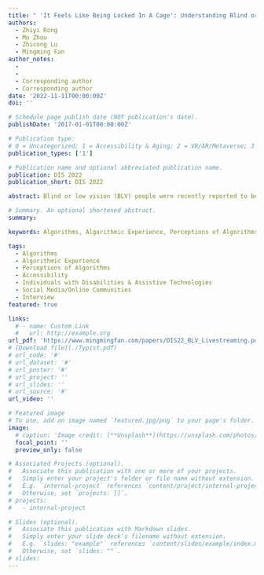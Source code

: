 ```yaml
---
title: " 'It Feels Like Being Locked In A Cage': Understanding Blind or Low Vision Streamers' Perceptions of Content Curation Algorithms"
authors:
  - Zhiyi Rong
  - Mo Zhou
  - Zhicong Lu
  - Mingming Fan
author_notes:
  - 
  - 
  - Corresponding author
  - Corresponding author
date: '2022-11-11T00:00:00Z'
doi: ''

# Schedule page publish date (NOT publication's date).
publishDate: '2017-01-01T00:00:00Z'

# Publication type: 
# 0 = Uncategorized; 1 = Accessibility & Aging; 2 = VR/AR/Metaverse; 3 = Human-AI Collaboration; 4 = UX Methodology; 5 = Social Computing; 6 = Sensing;  7 = Thesis; 8 = Patent
publication_types: ['1']

# Publication name and optional abbreviated publication name.
publication: DIS 2022
publication_short: DIS 2022

abstract: Blind or low vision (BLV) people were recently reported to be live streamers on the online platforms that employed content curation algorithms. Recent research uncovered perceived algorithmic biases suppressing the content created by marginalized populations (e.g., people of color, the LGBT+ community, and content creators of lower socioeconomic status). However, little is known about how BLV streamers, as a marginalized population , perceive the effects of the algorithms adopted by live streaming platforms. We interviewed BLV streamers (N=19) of Douyin — a popular live stream platform in China — to understand their perceptions of algorithms, perceived challenges, and mitigation strategies. Our findings show the perceived factors contributing to disadvantages under algorithmic evaluation of BLV streamers’ content (e.g., issues with filming and timely interaction with viewers) and perceived algorithmic suppression (e.g., content not amplified to sighted users but suppressed within the BLV community). Their mitigation strategies (e.g., not watching other BLV streamers’ shows) tended to be passive. We discuss design considerations to design a more inclusive and fair live streaming platform.

# Summary. An optional shortened abstract.
summary:

keywords: Algorithms, Algorithmic Experience, Perceptions of Algorithms, Accessibility, Individuals with Disabilities & Assistive Technologies, Social Media/Online Communities, Interview

tags:
  - Algorithms
  - Algorithmic Experience
  - Perceptions of Algorithms
  - Accessibility
  - Individuals with Disabilities & Assistive Technologies
  - Social Media/Online Communities
  - Interview
featured: true

links:
  # - name: Custom Link
  #   url: http://example.org
url_pdf: 'https://www.mingmingfan.com/papers/DIS22_BLV_Livestreaming.pdf'
# [Download file](./Typist.pdf)
# url_code: '#'
# url_dataset: '#'
# url_poster: '#'
# url_project: ''
# url_slides: ''
# url_source: '#'
url_video: ''

# Featured image
# To use, add an image named `featured.jpg/png` to your page's folder.
image:
  # caption: 'Image credit: [**Unsplash**](https://unsplash.com/photos/pLCdAaMFLTE)'
  focal_point: ''
  preview_only: false

# Associated Projects (optional).
#   Associate this publication with one or more of your projects.
#   Simply enter your project's folder or file name without extension.
#   E.g. `internal-project` references `content/project/internal-project/index.md`.
#   Otherwise, set `projects: []`.
# projects:
#   - internal-project

# Slides (optional).
#   Associate this publication with Markdown slides.
#   Simply enter your slide deck's filename without extension.
#   E.g. `slides: "example"` references `content/slides/example/index.md`.
#   Otherwise, set `slides: ""`.
# slides:
---
```


<!-- {{< youtube f9lO9tin4tw >}} -->


